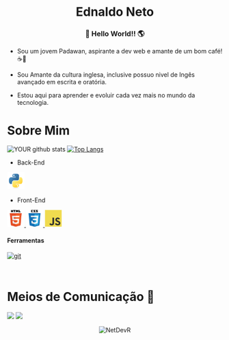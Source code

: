 <h1 align="center">Ednaldo Neto</h1>

<h3 align="center">👋 Hello World!! 🌎</h3>  
 
- Sou um jovem Padawan, aspirante a dev web e amante de um bom café!☕🖖

-  Sou Amante da cultura inglesa, inclusive possuo nivel de Ingês avançado em escrita e oratória.
-  Estou aqui para aprender e evoluir cada vez mais no mundo da tecnologia.

# Sobre Mim

![YOUR github stats](https://github-readme-stats.vercel.app/api?username=NetDevR&show_icons=true&theme=radical) 
[![Top Langs](https://github-readme-stats.vercel.app/api/top-langs/?username=NetDevR&layout=compact&theme=radical)](https://github.com/NetDevR/github-readme-stats)


- Back-End

<a href="https://www.python.org" target="_blank"> <img src="https://raw.githubusercontent.com/devicons/devicon/master/icons/python/python-original.svg" alt="python" width="40" height="40"/> </a>

- Front-End 

<p align="left"> <a href="https://www.w3.org/html/" target="_blank"> <img src="https://raw.githubusercontent.com/devicons/devicon/master/icons/html5/html5-original-wordmark.svg" alt="html5" width="40" height="40"/> </a> <a href="https://www.w3schools.com/css/" target="_blank"> 
<img src="https://raw.githubusercontent.com/devicons/devicon/master/icons/css3/css3-original-wordmark.svg" alt="css3" width="40" height="40"/> </a> <a href="https://developer.mozilla.org/en-US/docs/Web/JavaScript" target="_blank"> <img src="https://raw.githubusercontent.com/devicons/devicon/master/icons/javascript/javascript-original.svg" alt="javascript" width="40" height="40"/> </a> 

<h4 align="left">Ferramentas</h4>

<a href="https://git-scm.com/" target="_blank"> <img src="https://www.vectorlogo.zone/logos/git-scm/git-scm-icon.svg" alt="git" width="40" height="40"/> </a>

<br>

 # Meios de Comunicação 🤝

[<img src="https://img.shields.io/badge/twitter-%231DA1F2.svg?&style=for-the-badge&logo=twitter&logoColor=white" />](https://twitter.com/netdeadx) [<img src="https://img.shields.io/badge/linkedin-%230077B5.svg?&style=for-the-badge&logo=linkedin&logoColor=white" />](https://www.linkedin.com/in/ednaldo-bispo-de-araújo-neto-441831215/)

<p align="center"><img src="https://komarev.com/ghpvc/?username=NetDevR" alt="NetDevR" /></p>
